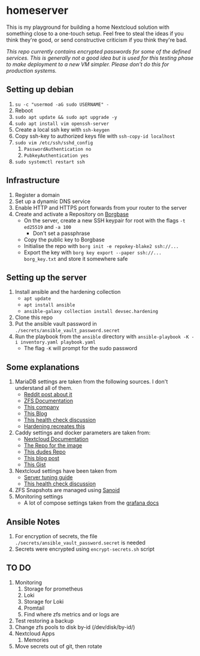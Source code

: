 # homeserver

This is my playground for building a home Nextcloud solution with something close to a one-touch setup. Feel free to
steal the ideas if you think they're good, or send constructive criticism if you think they're bad.

*This repo currently contains encrypted passwords for some of the defined services. This is generally not a good idea
but is used for this testing phase to make deployment to a new VM simpler. Please don't do this for production systems.*

## Setting up debian

1. `su -c "usermod -aG sudo USERNAME" -`
2. Reboot
3. `sudo apt update && sudo apt upgrade -y`
4. `sudo apt install vim openssh-server`
5. Create a local ssh key with `ssh-keygen`
6. Copy ssh-key to authorized keys file with `ssh-copy-id localhost`
7. `sudo vim /etc/ssh/sshd_config`
    1. `PasswordAuthentication no`
    2. `PubkeyAuthentication yes`
8. `sudo systemctl restart ssh`

## Infrastructure

1. Register a domain
2. Set up a dynamic DNS service
3. Enable HTTP and HTTPS port forwards from your router to the server
4. Create and activate a Repository on [Borgbase](https://www.borgbase.com/)
    - On the server, create a new SSH keypair for root with the flags `-t ed25519` and `-a 100`
        - Don't set a passphrase
    - Copy the public key to Borgbase
    - Initialise the repo with `borg init -e repokey-blake2 ssh://...`
    - Export the key with `borg key export --paper ssh://... borg_key.txt` and store it somewhere safe

## Setting up the server

1. Install ansible and the hardening collection
    - `apt update`
    - `apt install ansible`
    - `ansible-galaxy collection install devsec.hardening`
2. Clone this repo
3. Put the ansible vault password in `./secrets/ansible_vault_password.secret`
4. Run the playbook from the `ansible` directory with `ansible-playbook -K -i inventory.yaml playbook.yaml`
    - The flag `-K` will prompt for the sudo password

## Some explanations

1. MariaDB settings are taken from the following sources. I don't understand all of them.
    - [Reddit post about it](https://www.reddit.com/r/zfs/comments/u1xklc/mariadbmysql_database_settings_for_zfs/)
    - [ZFS Documentation](https://openzfs.github.io/openzfs-docs/Performance%20and%20Tuning/Workload%20Tuning.html#mysql)
    - [This company](https://www.percona.com/blog/mysql-zfs-performance-update/)
    - [This Blog](https://shatteredsilicon.net/mysql-mariadb-innodb-on-zfs/)
    - [This health check discussion](https://github.com/MariaDB/mariadb-docker/issues/94)
    - [Hardening recreates this](https://github.com/dev-sec/ansible-mysql-hardening/blob/master/tasks/mysql_secure_installation.yml)
2. Caddy settings and docker parameters are taken from:
    - [Nextcloud Documentation](https://github.com/nextcloud/documentation/blob/master/admin_manual/configuration_server/reverse_proxy_configuration.rst)
    - [The Repo for the image](https://github.com/lucaslorentz/caddy-docker-proxy)
    - [This dudes Repo](https://github.com/blazekjan/docker-selfhosted-apps)
    - [This blog post](https://dev.to/jhot/caddy-docker-proxy-like-traefik-but-better-565l)
    - [This Gist](https://gist.github.com/tmo1/72a9dc98b0b6b75f7e4ec336cdc399e1)
3. Nextcloud settings have been taken from
    - [Server tuning guide](https://docs.nextcloud.com/server/21/admin_manual/installation/server_tuning.html)
    - [This health check discussion](https://github.com/nextcloud/docker/issues/676)
4. ZFS Snapshots are managed using [Sanoid](https://github.com/jimsalterjrs/sanoid)
5. Monitoring settings
    - A lot of compose settings taken from
      the [grafana docs](https://grafana.com/docs/grafana-cloud/quickstart/docker-compose-linux/)

## Ansible Notes

1. For encryption of secrets, the file `./secrets/ansible_vault_password.secret` is needed
2. Secrets were encrypted using `encrypt-secrets.sh` script

## TO DO

1. Monitoring
    1. Storage for prometheus
    2. Loki
    3. Storage for Loki
    4. Promtail
    5. Find where zfs metrics and or logs are
2. Test restoring a backup
3. Change zfs pools to disk by-id (/dev/disk/by-id/)
4. Nextcloud Apps
    1. Memories
5. Move secrets out of git, then rotate
